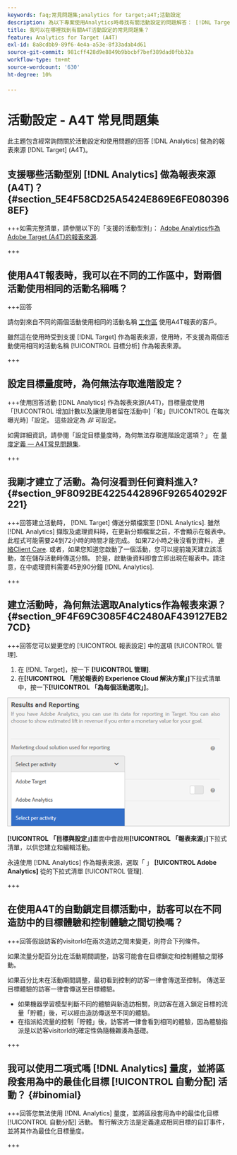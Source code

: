```yaml
---
keywords: faq;常見問題集;analytics for target;a4T;活動設定
description: 為以下專案使用Analytics時尋找有關活動設定的問題解答： [!DNL Target] (A4T)。 A4T可讓您將Analytics報表用於 [!DNL Target] 活動。
title: 我可以在哪裡找到有關A4T活動設定的常見問題集？
feature: Analytics for Target (A4T)
exl-id: 8a8cdbb9-89f6-4e4a-a53e-8f33adab4d61
source-git-commit: 981cff428d9e8849b9bbcbf7bef389dad0fbb32a
workflow-type: tm+mt
source-wordcount: '630'
ht-degree: 10%

---
```


# 活動設定 - A4T 常見問題集

此主題包含經常詢問關於活動設定和使用問題的回答 [!DNL Analytics] 做為的報表來源 [!DNL Target] (A4T)。

## 支援哪些活動型別 [!DNL Analytics] 做為報表來源(A4T)？ {#section_5E4F58CD25A5424E869E6FE0803968EF}

+++如需完整清單，請參閱以下的「支援的活動型別」： [Adobe Analytics作為Adobe Target (A4T)的報表來源](/help/main/c-integrating-target-with-mac/a4t/a4t.md#concept_7540C8C04259434AB6EE33B09F47A1DE).

+++

## 使用A4T報表時，我可以在不同的工作區中，對兩個活動使用相同的活動名稱嗎？

+++回答

請勿對來自不同的兩個活動使用相同的活動名稱 [工作區](/help/main/administrating-target/c-user-management/property-channel/property-channel.md) 使用A4T報表的客戶。

雖然這在使用時受到支援 [!DNL Target] 作為報表來源，使用時，不支援為兩個活動使用相同的活動名稱 [!UICONTROL 目標分析] 作為報表來源。

+++

## 設定目標量度時，為何無法存取進階設定？

+++使用回答活動 [!DNL Analytics] 作為報表來源(A4T)，目標量度使用「[!UICONTROL 增加計數以及讓使用者留在活動中]「和」[!UICONTROL 在每次曝光時]「設定。 這些設定為 *非* 可設定。

如需詳細資訊，請參閱「設定目標量度時，為何無法存取進階設定選項？」 在 [量度定義 — A4T常見問題集](/help/main/c-integrating-target-with-mac/a4t/r-a4t-faq/a4t-faq-metric-definition.md).

+++

## 我剛才建立了活動。為何沒看到任何資料進入? {#section_9F8092BE4225442896F926540292F221}


+++回答建立活動時， [!DNL Target] 傳送分類檔案至 [!DNL Analytics]. 雖然 [!DNL Analytics] 擷取及處理資料時，在更新分類檔案之前，不會顯示在報表中。 此程式可能需要24到72小時的時間才能完成。 如果72小時之後沒看到資料， [連絡Client Care](/help/main/cmp-resources-and-contact-information.md#reference_ACA3391A00EF467B87930A450050077C). 或者，如果您知道您啟動了一個活動，您可以提前幾天建立該活動，並在儲存活動時傳送分類。 於是，啟動後資料即會立即出現在報表中。請注意，在中處理資料需要45到90分鐘 [!DNL Analytics].

+++

## 建立活動時，為何無法選取Analytics作為報表來源？ {#section_9F4F69C3085F4C2480AF439127EB27CD}

+++回答您可以變更您的 [!UICONTROL 報表設定] 中的選項 [!UICONTROL 管理].

1. 在 [!DNL Target]，按一下 **[!UICONTROL 管理]**.
1. 在&#x200B;**[!UICONTROL 「用於報表的 Experience Cloud 解決方案」]**&#x200B;下拉式清單中，按一下&#x200B;**[!UICONTROL 「為每個活動選取」]**。

![為每個活動選取影像](assets/select-per-activity.png)

**[!UICONTROL 「目標與設定」]**&#x200B;畫面中會啟用&#x200B;**[!UICONTROL 「報表來源」]**&#x200B;下拉式清單，以供您建立和編輯活動。

永遠使用 [!DNL Analytics] 作為報表來源，選取「 」 **[!UICONTROL Adobe Analytics]** 從的下拉式清單 [!UICONTROL 管理].

+++

## 在使用A4T的自動鎖定目標活動中，訪客可以在不同造訪中的目標體驗和控制體驗之間切換嗎？

+++回答假設訪客的visitorId在兩次造訪之間未變更，則符合下列條件。

如果流量分配百分比在活動期間調整，訪客可能會在目標鎖定和控制體驗之間移動。

如果百分比未在活動期間調整，最初看到控制的訪客一律會傳送至控制。 傳送至目標體驗的訪客一律會傳送至目標體驗。

* 如果機器學習模型判斷不同的體驗與新造訪相關，則訪客在進入鎖定目標的流量「貯體」後，可以經由造訪傳送至不同的體驗。
* 在指派給流量的控制「貯體」後，訪客將一律會看到相同的體驗，因為體驗指派是以訪客visitorId的確定性偽隨機雜湊為基礎。

+++

## 我可以使用二項式嗎 [!DNL Analytics] 量度，並將區段套用為中的最佳化目標 [!UICONTROL 自動分配] 活動？ {#binomial}

+++回答您無法使用 [!DNL Analytics] 量度，並將區段套用為中的最佳化目標 [!UICONTROL 自動分配] 活動。 暫行解決方法是定義達成相同目標的自訂事件，並將其作為最佳化目標量度。

+++